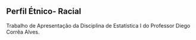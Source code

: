 ## Perfil Étnico- Racial
Trabalho de Apresentação da Disciplina de Estatística I do Professor Diego Corrêa Alves.
